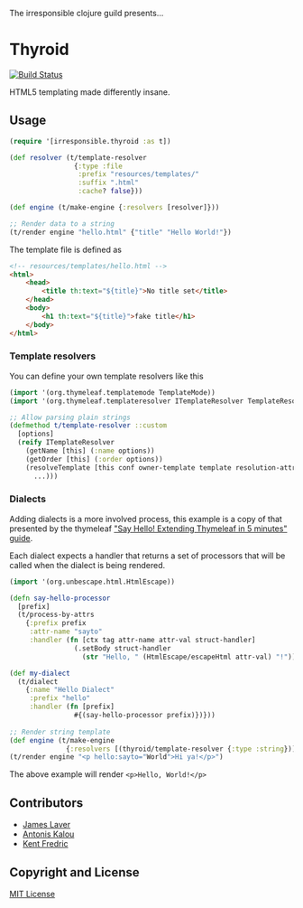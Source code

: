 The irresponsible clojure guild presents...

# Thyroid

[![Build Status](https://travis-ci.org/irresponsible/thyroid.svg?branch=master)](https://travis-ci.org/irresponsible/thyroid)

HTML5 templating made differently insane.

## Usage

```clojure
(require '[irresponsible.thyroid :as t])

(def resolver (t/template-resolver 
                {:type :file
                 :prefix "resources/templates/"
                 :suffix ".html"
                 :cache? false}))

(def engine (t/make-engine {:resolvers [resolver]}))

;; Render data to a string
(t/render engine "hello.html" {"title" "Hello World!"})
```

The template file is defined as

```html
<!-- resources/templates/hello.html -->
<html>
    <head>
        <title th:text="${title}">No title set</title>
    </head>
    <body>
        <h1 th:text="${title}">fake title</h1>
    </body>
</html>
```

### Template resolvers

You can define your own template resolvers like this

```clojure
(import '(org.thymeleaf.templatemode TemplateMode))
(import '(org.thymeleaf.templateresolver ITemplateResolver TemplateResolution))

;; Allow parsing plain strings
(defmethod t/template-resolver ::custom
  [options]
  (reify ITemplateResolver
    (getName [this] (:name options))
    (getOrder [this] (:order options))
    (resolveTemplate [this conf owner-template template resolution-attrs]
      ...)))
```

### Dialects

Adding dialects is a more involved process, this example is a copy of that
presented by the thymeleaf ["Say Hello! Extending Thymeleaf in 5 minutes" guide][1].

Each dialect expects a handler that returns a set of processors that will be
called when the dialect is being rendered.

[1]: http://www.thymeleaf.org/doc/articles/sayhelloextendingthymeleaf5minutes.html

```clojure
(import '(org.unbescape.html.HtmlEscape))

(defn say-hello-processor
  [prefix]
  (t/process-by-attrs
    {:prefix prefix
     :attr-name "sayto"
     :handler (fn [ctx tag attr-name attr-val struct-handler]
                (.setBody struct-handler 
                  (str "Hello, " (HtmlEscape/escapeHtml attr-val) "!")))))

(def my-dialect 
  (t/dialect 
    {:name "Hello Dialect" 
     :prefix "hello" 
     :handler (fn [prefix] 
                #{(say-hello-processor prefix)})}))
                
;; Render string template
(def engine (t/make-engine 
              {:resolvers [(thyroid/template-resolver {:type :string})]}))
(t/render engine "<p hello:sayto="World">Hi ya!</p>") 
```

The above example will render `<p>Hello, World!</p>`

## Contributors

* [James Laver](https://github.com/jjl)
* [Antonis Kalou](https://github.com/kalouantonis)
* [Kent Fredric](https://github.com/kentfredric)

## Copyright and License

[MIT License](LICENSE)
